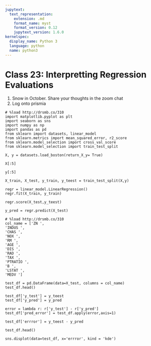 ```yaml
---
jupytext:
  text_representation:
    extension: .md
    format_name: myst
    format_version: 0.12
    jupytext_version: 1.6.0
kernelspec:
  display_name: Python 3
  language: python
  name: python3
---
```


# Class 23: Interpretting Regression Evaluations

1. Snow in October. Share your thoughts in the zoom chat
1. Log onto prismia

```{code-cell} ipython3
# %load http://drsmb.co/310
import matplotlib.pyplot as plt
import seaborn as sns
import numpy as np
import pandas as pd
from sklearn import datasets, linear_model
from sklearn.metrics import mean_squared_error, r2_score
from sklearn.model_selection import cross_val_score
from sklearn.model_selection import train_test_split
```

```{code-cell} ipython3
X, y = datasets.load_boston(return_X_y= True)
```

```{code-cell} ipython3
X[:5]
```

```{code-cell} ipython3
y[:5]
```

```{code-cell} ipython3
X_train, X_test, y_train, y_teest = train_test_split(X,y)
```

```{code-cell} ipython3
regr = linear_model.LinearRegression()
regr.fit(X_train, y_train)
```

```{code-cell} ipython3
regr.score(X_test,y_teest)
```

```{code-cell} ipython3
y_pred = regr.predict(X_test)
```

```{code-cell} ipython3
# %load http://drsmb.co/310
col_name = ['ZN ',
'INDUS ',
'CHAS ',
'NOX ',
'RM ',
'AGE ',
'DIS ',
'RAD ',
'TAX ',
'PTRATIO ',
'B ',
'LSTAT ',
'MEDV ']
```

```{code-cell} ipython3
test_df = pd.DataFrame(data=X_test, columns = col_name)
test_df.head()
```

```{code-cell} ipython3
test_df['y_test'] = y_teest
test_df['y_pred'] = y_pred
```

```{code-cell} ipython3
error = lambda r: r['y_test'] - r['y_pred']
test_df['pred_error'] = test_df.apply(error,axis=1)
```

```{code-cell} ipython3
test_df['errror'] = y_teest - y_pred
```

```{code-cell} ipython3
test_df.head()
```

```{code-cell} ipython3
sns.displot(data=test_df, x='errror', kind = 'kde')
```

```{code-cell} ipython3

```
